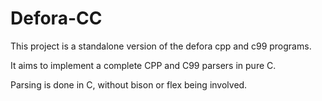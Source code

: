 Defora-CC
=========

This project is a standalone version of the defora cpp and c99 programs.

It aims to implement a complete CPP and C99 parsers in pure C.

Parsing is done in C, without bison or flex being involved.
